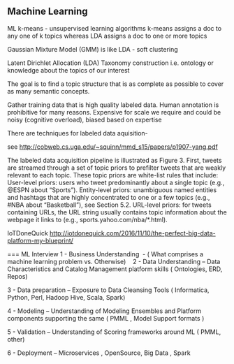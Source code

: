 ##  Machine Learning
ML k-means - unsupervised learning algorithms
k-means assigns a doc to any one of k topics
whereas LDA assigns a doc to one or more topics

Gaussian Mixture Model (GMM) is like LDA - soft clustering

Latent Dirichlet Allocation (LDA)
Taxonomy construction i.e. ontology or knowledge about the topics of our interest

The goal is to find a topic structure that is as complete as possible to cover as many semantic concepts.

Gather training data that is high quality labeled data. Human annotation is prohibitive for many reasons.  Expensive for scale we require and could be noisy (cognitive overload), biased based on expertise


There are techniques for labeled data aquisition-

see http://cobweb.cs.uga.edu/~squinn/mmd_s15/papers/p1907-yang.pdf


The labeled data acquisition pipeline is illustrated as Figure 3. First, tweets are streamed through a set of topic priors to prefilter tweets that are weakly relevant to each topic. These topic priors are white-list rules that include: User-level priors: users who tweet predominantly about a single topic (e.g., @ESPN about “Sports”). Entity-level priors: unambiguous named entities and hashtags that are highly concentrated to one or a few topics (e.g., #NBA about “Basketball”), see Section 5.2. URL-level priors: for tweets containing URLs, the URL string usually contains topic information about the webpage it links to (e.g., sports.yahoo.com/nba/*.html).

IoTDoneQuick
http://iotdonequick.com/2016/11/10/the-perfect-big-data-platform-my-blueprint/



=== ML Interview
1 - Business Understanding  - ( What comprises a machine learning problem vs. Otherwise)
  
2 - Data Understanding – Data Characteristics and Catalog Management platform skills ( Ontologies, ERD, Repos)


3 - Data preparation – Exposure to Data Cleansing Tools ( Informatica, Python, Perl, Hadoop Hive, Scala, Spark)



4 - Modeling – Understanding of Modeling Ensembles and Platform components supporting the same ( PMML , Model Support formats )  



5 - Validation – Understanding of Scoring frameworks around ML ( PMML, other)



6 - Deployment – Microservices , OpenSource, Big Data , Spark

